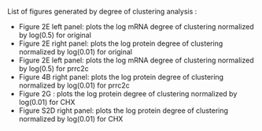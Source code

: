 List of figures generated by degree of clustering analysis :

- Figure 2E left panel: plots the log mRNA degree of clustering normalized by log(0.5) for original
- Figure 2E right panel: plots the log protein degree of clustering normalized by log(0.01) for original
- Figure 2E left panel: plots the log mRNA degree of clustering normalized by log(0.5) for prrc2c
- Figure 4B right panel: plots the log protein degree of clustering normalized by log(0.01) for prrc2c
- Figure 2G : plots the log protein degree of clustering normalized by log(0.01) for CHX
- Figure S2D right panel: plots the log protein degree of clustering normalized by log(0.01) for CHX
